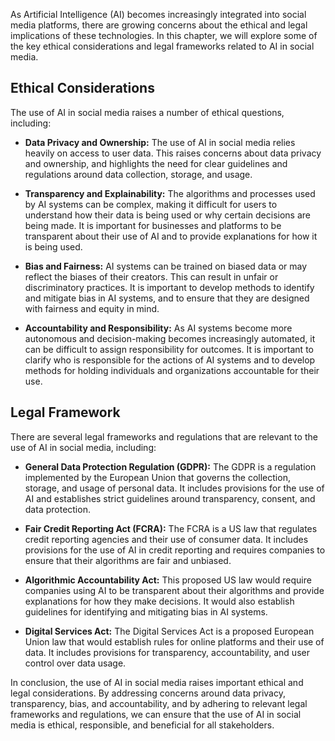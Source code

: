 
As Artificial Intelligence (AI) becomes increasingly integrated into social media platforms, there are growing concerns about the ethical and legal implications of these technologies. In this chapter, we will explore some of the key ethical considerations and legal frameworks related to AI in social media.

Ethical Considerations
----------------------

The use of AI in social media raises a number of ethical questions, including:

* **Data Privacy and Ownership:** The use of AI in social media relies heavily on access to user data. This raises concerns about data privacy and ownership, and highlights the need for clear guidelines and regulations around data collection, storage, and usage.

* **Transparency and Explainability:** The algorithms and processes used by AI systems can be complex, making it difficult for users to understand how their data is being used or why certain decisions are being made. It is important for businesses and platforms to be transparent about their use of AI and to provide explanations for how it is being used.

* **Bias and Fairness:** AI systems can be trained on biased data or may reflect the biases of their creators. This can result in unfair or discriminatory practices. It is important to develop methods to identify and mitigate bias in AI systems, and to ensure that they are designed with fairness and equity in mind.

* **Accountability and Responsibility:** As AI systems become more autonomous and decision-making becomes increasingly automated, it can be difficult to assign responsibility for outcomes. It is important to clarify who is responsible for the actions of AI systems and to develop methods for holding individuals and organizations accountable for their use.

Legal Framework
---------------

There are several legal frameworks and regulations that are relevant to the use of AI in social media, including:

* **General Data Protection Regulation (GDPR):** The GDPR is a regulation implemented by the European Union that governs the collection, storage, and usage of personal data. It includes provisions for the use of AI and establishes strict guidelines around transparency, consent, and data protection.

* **Fair Credit Reporting Act (FCRA):** The FCRA is a US law that regulates credit reporting agencies and their use of consumer data. It includes provisions for the use of AI in credit reporting and requires companies to ensure that their algorithms are fair and unbiased.

* **Algorithmic Accountability Act:** This proposed US law would require companies using AI to be transparent about their algorithms and provide explanations for how they make decisions. It would also establish guidelines for identifying and mitigating bias in AI systems.

* **Digital Services Act:** The Digital Services Act is a proposed European Union law that would establish rules for online platforms and their use of data. It includes provisions for transparency, accountability, and user control over data usage.

In conclusion, the use of AI in social media raises important ethical and legal considerations. By addressing concerns around data privacy, transparency, bias, and accountability, and by adhering to relevant legal frameworks and regulations, we can ensure that the use of AI in social media is ethical, responsible, and beneficial for all stakeholders.
